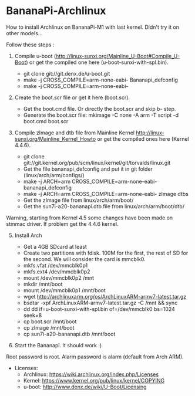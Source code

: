 # BananaPi-Archlinux
How to install Archlinux on BananaPi-M1 with last kernel.
Didn't try it on other models...

Follow these steps :

1. Compile u-boot (http://linux-sunxi.org/Mainline_U-Boot#Compile_U-Boot) or get the compiled one here (u-boot-sunxi-with-spl.bin).
	* git clone git://git.denx.de/u-boot.git
	* make -j<Number of CPUs> CROSS_COMPILE=arm-none-eabi- Bananapi_defconfig
	* make -j<Number of CPUs> CROSS_COMPILE=arm-none-eabi-

2. Create the boot.scr file or get it here (boot.scr). 

	* Get the boot.cmd file. Or directly the boot.scr and skip b- step.
	* Generate the boot.scr file: mkimage -C none -A arm -T script -d boot.cmd boot.scr

3. Compile zImage and dtb file from Mainline Kernel http://linux-sunxi.org/Mainline_Kernel_Howto or get the compiled ones here (Kernel 4.4.6). 

	* git clone git://git.kernel.org/pub/scm/linux/kernel/git/torvalds/linux.git
	* Get the file bananapi_defconfig and put it in git folder (linux/arch/arm/configs/)
	* make -j<Number of CPUs> ARCH=arm CROSS_COMPILE=arm-none-eabi- bananapi_defconfig
	* make -j<Number of CPUs> ARCH=arm CROSS_COMPILE=arm-none-eabi- zImage dtbs
	* Get the zImage file from linux/arch/arm/boot/
	* Get the sun7i-a20-bananapi.dtb file from linux/arch/arm/boot/dtb/

Warning, starting from Kernel 4.5 some changes have been made on stmmac driver. If problem get the 4.4.6 kernel.

5. Install Arch

	* Get a 4GB SDcard at least
	* Create two partitions with fdisk. 100M for the first, the rest of SD for the second. We will consider the card is mmcblk0.
	* mkfs.vfat /dev/mmcblk0p1
	* mkfs.ext4 /dev/mmcblk0p2
	* mount /dev/mmcblk0p2 /mnt
	* mkdir /mnt/boot
	* mount /dev/mmcblk0p1 /mnt/boot
	* wget http://archlinuxarm.org/os/ArchLinuxARM-armv7-latest.tar.gz
	* bsdtar -xpf ArchLinuxARM-armv7-latest.tar.gz -C /mnt && sync
	* dd dd if=u-boot-sunxi-with-spl.bin of=/dev/mmcblk0 bs=1024 seek=8
	* cp boot.scr /mnt/boot
	* cp zImage /mnt/boot
	* cp sun7i-a20-bananapi.dtb /mnt/boot

6. Start the Bananapi. It should work :)

Root password is root. Alarm password is alarm (default from Arch ARM).

* Licenses:
	* Archlinux: https://wiki.archlinux.org/index.php/Licenses
	* Kernel: https://www.kernel.org/pub/linux/kernel/COPYING
	* u-boot: http://www.denx.de/wiki/U-Boot/Licensing


